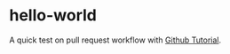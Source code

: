 # hello-world
A quick test on pull request workflow with [Github Tutorial](https://guides.github.com/activities/hello-world/). 
